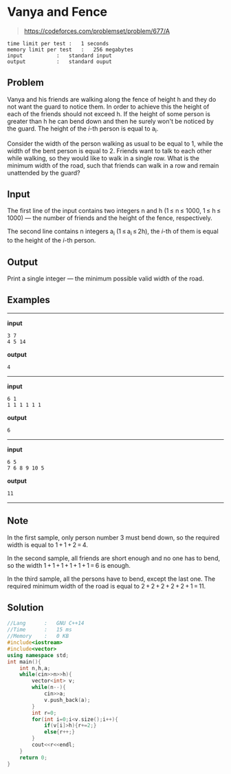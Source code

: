 # Vanya and Fence

> https://codeforces.com/problemset/problem/677/A

```
time limit per test	:	1 seconds
memory limit per test	:	256 megabytes
input			:	standard input
output			:	standard ouput
```

## Problem

Vanya and his friends are walking along the fence of height h and they do not want the guard to notice them. In order to achieve this the height of each of the friends should not exceed h. If the height of some person is greater than h he can bend down and then he surely won't be noticed by the guard. The height of the *i*-th person is equal to a<sub>i</sub>.

Consider the width of the person walking as usual to be equal to 1, while the width of the bent person is equal to 2. Friends want to talk to each other while walking, so they would like to walk in a single row. What is the minimum width of the road, such that friends can walk in a row and remain unattended by the guard?

## Input

The first line of the input contains two integers n and h (1 &leq; n &leq; 1000, 1 &leq; h &leq; 1000) — the number of friends and the height of the fence, respectively.

The second line contains n integers a<sub>i</sub> (1 ≤ a<sub>i</sub> ≤ 2h), the *i*-th of them is equal to the height of the *i*-th person.

## Output

Print a single integer — the minimum possible valid width of the road.

## Examples

---
**input**
```
3 7
4 5 14
```
**output**
```
4
```
---
**input**
```
6 1
1 1 1 1 1 1
```
**output**
```
6
```
---
**input**
```
6 5
7 6 8 9 10 5
```
**output**
```
11
```
---

## Note

In the first sample, only person number 3 must bend down, so the required width is equal to 1 + 1 + 2 = 4.

In the second sample, all friends are short enough and no one has to bend, so the width 1 + 1 + 1 + 1 + 1 + 1 = 6 is enough.

In the third sample, all the persons have to bend, except the last one. The required minimum width of the road is equal to 2 + 2 + 2 + 2 + 2 + 1 = 11.

## Solution

```c++
//Lang		:	GNU C++14
//Time		:	15 ms
//Memory	:	0 KB
#include<iostream>
#include<vector>
using namespace std;
int main(){
	int n,h,a;
	while(cin>>n>>h){
		vector<int> v;
		while(n--){
			cin>>a;
			v.push_back(a);
		}
		int r=0;
		for(int i=0;i<v.size();i++){
			if(v[i]>h){r+=2;}
			else{r++;}
		}
		cout<<r<<endl;
	}
	return 0;
}
```
